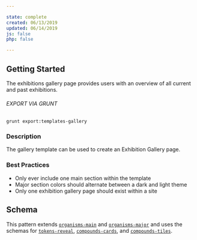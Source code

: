 ```yaml
---

state: complete
created: 06/13/2019
updated: 06/14/2019
js: false
php: false

---
```


## Getting Started

The exhibitions gallery page provides users with an overview of all current and past exhibitions.

###### EXPORT VIA GRUNT

```
grunt export:templates-gallery
```


### Description

The gallery template can be used to create an Exhibition Gallery page.


### Best Practices

- Only ever include one main section within the template
- Major section colors should alternate between a dark and light theme
- Only one exhibition gallery page should exist within a site


## Schema

This pattern extends [`organisms-main`][organisms-main] and [`organisms-major`][organisms-major] and uses the schemas for [`tokens-reveal`][tokens-reveal], [`compounds-cards`][compounds-cards], and [`compounds-tiles`][compounds-tiles].

[organisms-main]: /patterns/50-organisms-sections-main/50-organisms-sections-main.html
[organisms-major]: /patterns/50-organisms-sections-major/50-organisms-sections-major.html
[tokens-reveal]: /patterns/10-tokens-10-globals-reveal/10-tokens-10-globals-reveal.html
[compounds-cards]: /patterns/40-compounds-cards-cards/40-compounds-cards-cards.html
[compounds-tiles]: /patterns/40-compounds-tiles-tiles/40-compounds-tiles-tiles.html
